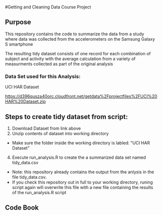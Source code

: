 #Getting and Cleaning Data Course Project

## Purpose
This repository contains the code to summarize the data from a study where data was collected 
from the accelerometers on the Samsung Galaxy S smartphone

The resulting tidy dataset consists of one record for each combination
of subject and activity with the average calculation from a variety of 
measurments collected as part of the original analysis

### Data Set used for this Analysis:

[id]: https://d396qusza40orc.cloudfront.net/getdata%2Fprojectfiles%2FUCI%20HAR%20Dataset.zip 
UCI HAR Dataset

https://d396qusza40orc.cloudfront.net/getdata%2Fprojectfiles%2FUCI%20HAR%20Dataset.zip

## Steps to create tidy dataset from script:
1. Download Dataset from link above
2. Unzip contents of dataset into working directory
  * Make sure the folder inside the working directory is labled: "UCI HAR Dataset"
4. Execute run_analysis.R to create the a summarized data set named tidy_data.csv 
  * Note: this repository already contains the output from the anlysis in the file tidy_data.csv. 
  * If you check this repository out in full to your working directory, runing script again will overwrite this file with a new file containing the results of the run_analysis.R script
  
## Code Book 
[link]: https://


